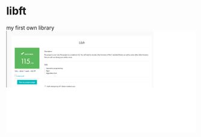 # libft
my first own library
![alt tag](https://github.com/KITKATJN/libft/blob/master/%D0%91%D0%B5%D0%B7%D1%8B%D0%BC%D1%8F%D0%BD%D0%BD%D1%8B%D0%B9.png "Success 14.11.2020")​
